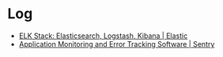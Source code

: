 # Log

* [ELK Stack: Elasticsearch, Logstash, Kibana \| Elastic](https://www.elastic.co/what-is/elk-stack)
* [Application Monitoring and Error Tracking Software \| Sentry](https://sentry.io/)

